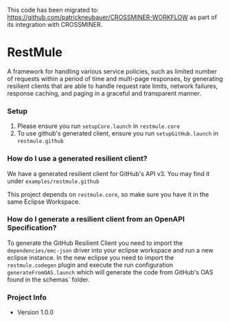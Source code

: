 This code has been migrated to: https://github.com/patrickneubauer/CROSSMINER-WORKFLOW as part of its integration with CROSSMINER.

# RestMule #

A framework for handling various service policies, such as limited number of requests within a period of time and multi-page responses, by generating resilient clients that are able to handle request rate limits, network failures, response caching, and paging in a graceful and transparent manner.

### Setup ###
1. Please ensure you run `setupCore.launch` in `restmule.core`
2. To use github's generated client, ensure you run `setupGitHub.launch` in `restmule.github`

### How do I use a generated resilient client? ###

We have a generated resilient client for GitHub's API v3. You may find it under `examples/restmule.github`

This project depends on `restmule.core`, so make sure you have it in the same Eclipse Workspace.

### How do I generate a resilient client from an OpenAPI Specification? ###

To generate the GitHub Resilient Client you need to import the `dependencies/emc-json` driver into your eclipse workspace and run a new eclipse instance. In the new eclipse you need to import the `restmule.codegen` plugin and execute the run configuration `generateFromOAS.launch` which will generate the code from GitHub's OAS found in the schemas` folder.

### Project Info ###
* Version 1.0.0
